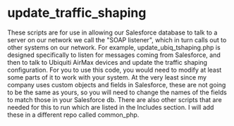 # update_traffic_shaping
These scripts are for use in allowing our Salesforce database to talk to a server on our network we call the "SOAP listener", which in turn calls out to other systems on our network. For example, update_ubiq_tshaping.php is designed specifically to listen for messages coming from Salesforce, and then to talk to Ubiquiti AirMax devices and update the traffic shaping configuration. For you to use this code, you would need to modify at least some parts of it to work with your system. At the very least since my company uses custom objects and fields in Salesforce, these are not going to be the same as yours, so you will need to change the names of the fields to match those in your Salesforce db. There are also other scripts that are needed for this to run which are listed in the Includes section. I will add these in a different repo called common_php.
